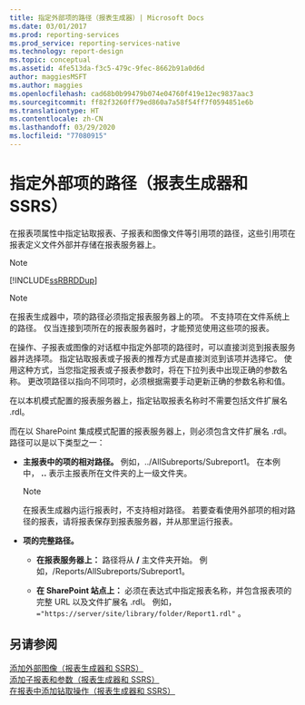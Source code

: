 ```yaml
---
title: 指定外部项的路径（报表生成器）| Microsoft Docs
ms.date: 03/01/2017
ms.prod: reporting-services
ms.prod_service: reporting-services-native
ms.technology: report-design
ms.topic: conceptual
ms.assetid: 4fe513da-f3c5-479c-9fec-8662b91a0d6d
author: maggiesMSFT
ms.author: maggies
ms.openlocfilehash: cad68b0b99479b074e04760f419e12ec9837aac3
ms.sourcegitcommit: ff82f3260ff79ed860a7a58f54ff7f0594851e6b
ms.translationtype: HT
ms.contentlocale: zh-CN
ms.lasthandoff: 03/29/2020
ms.locfileid: "77080915"
---
```

# <a name="specifying-paths-to-external-items-report-builder-and-ssrs"></a>指定外部项的路径（报表生成器和 SSRS）
  在报表项属性中指定钻取报表、子报表和图像文件等引用项的路径，这些引用项在报表定义文件外部并存储在报表服务器上。  
  
> [!NOTE]  
>  [!INCLUDE[ssRBRDDup](../../includes/ssrbrddup-md.md)]  
  
> [!NOTE]  
>  在报表生成器中，项的路径必须指定报表服务器上的项。 不支持项在文件系统上的路径。 仅当连接到项所在的报表服务器时，才能预览使用这些项的报表。  
  
 在操作、子报表或图像的对话框中指定外部项的路径时，可以直接浏览到报表服务器并选择项。 指定钻取报表或子报表的推荐方式是直接浏览到该项并选择它。 使用这种方式，当您指定报表或子报表参数时，将在下拉列表中出现正确的参数名称。 更改项路径以指向不同项时，必须根据需要手动更新正确的参数名称和值。  
  
 在以本机模式配置的报表服务器上，指定钻取报表名称时不需要包括文件扩展名 .rdl。  
  
 而在以 SharePoint 集成模式配置的报表服务器上，则必须包含文件扩展名 .rdl。 路径可以是以下类型之一：  
  
-   **主报表中的项的相对路径。** 例如，../AllSubreports/Subreport1。 在本例中， **..** 表示主报表所在文件夹的上一级文件夹。  
  
    > [!NOTE]  
    >  在报表生成器内运行报表时，不支持相对路径。 若要查看使用外部项的相对路径的报表，请将报表保存到报表服务器，并从那里运行报表。  
  
-   **项的完整路径。**  
  
    -   **在报表服务器上：** 路径将从 **/** 主文件夹开始。 例如，/Reports/AllSubreports/Subreport1。  
  
    -   **在 SharePoint 站点上：** 必须在表达式中指定报表名称，并包含报表项的完整 URL 以及文件扩展名 .rdl。 例如，`="https://server/site/library/folder/Report1.rdl"` 。  
  
## <a name="see-also"></a>另请参阅  
 [添加外部图像（报表生成器和 SSRS）](../../reporting-services/report-design/add-an-external-image-report-builder-and-ssrs.md)   
 [添加子报表和参数（报表生成器和 SSRS）](../../reporting-services/report-design/add-a-subreport-and-parameters-report-builder-and-ssrs.md)   
 [在报表中添加钻取操作（报表生成器和 SSRS）](../../reporting-services/report-design/add-a-drillthrough-action-on-a-report-report-builder-and-ssrs.md)  
  
  
